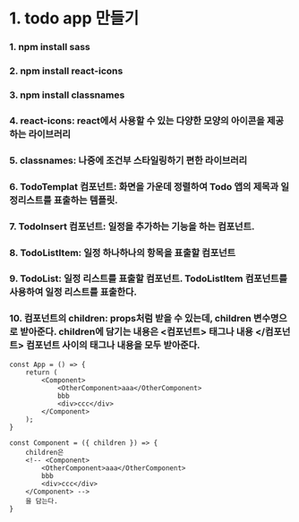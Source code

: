 # 1. todo app 만들기
### 1. npm install sass
### 2. npm install react-icons
### 3. npm install classnames
### 4. react-icons: react에서 사용할 수 있는 다양한 모양의 아이콘을 제공하는 라이브러리
### 5. classnames: 나중에 조건부 스타일링하기 편한 라이브러리
### 6. TodoTemplat 컴포넌트: 화면을 가운데 정렬하여 Todo 앱의 제목과 일정리스트를 표출하는 템플릿.
### 7. TodoInsert 컴포넌트: 일정을 추가하는 기능을 하는 컴포넌트.
### 8. TodoListItem: 일정 하나하나의 항목을 표출할 컴포넌트
### 9. TodoList: 일정 리스트를 표출할 컴포넌트. TodoListItem 컴포넌트를 사용하여 일정 리스트를 표출한다.
### 10. 컴포넌트의 children: props처럼 받을 수 있는데, children 변수명으로 받아준다. children에 담기는 내용은 <컴포넌트> 태그나 내용 </컴포넌트> 컴포넌트 사이의 태그나 내용을 모두 받아준다.

```
const App = () => {
    return (
        <Component>
            <OtherComponent>aaa</OtherComponent>
            bbb
            <div>ccc</div>
        </Component>
    );
}

const Component = ({ children }) => {
    children은
    <!-- <Component>
        <OtherComponent>aaa</OtherComponent>
        bbb
        <div>ccc</div>
    </Component> -->
    을 담는다.
}

```